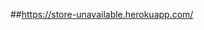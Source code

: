 ##https://store-unavailable.herokuapp.com/
<!-- hot fix
      [x] chi tiết sản phẩm x
      [x] like useEffect x
      [x] state admin x
      [x] adminUI x
      [x] refund stripe
      [x] xác nhận đã thanh toán
      [x] tìm kiếm loại sản phẩm
      [x] In hóa đơn
      [x] adminRole
      [x] Validation form
      [x] thống kê
      [] router history
 -->
<!-- NLN
      - [x] Basket(Momo) + ProfileForm(textwarn)
      - [x] SignedInMenu(ChangePwd, faceAuth, shippingAddress)
      - [x] AdminMember(lockout)
      - [x] [ProductDetail(productAttribute) + BasketTable(displayProAttr)]
      - [x] App(<Notifications />)
      - [x] Login(google-login, faceAuthen)
      - [x] ProductSearch(VoiceSearch)
      - [x] AddressForm(AnotherAddress)
      - [x] SideBar(SaleManagement)
      - [x] ProductCard(LikeHeart)
-->
<!-- NLN
      [x] Momo
      [x] đổi mật khẩu
      [x] lock user
      [x] chọn size, màu sản phẩm
      [x] tồn kho
      [x] khuyễn mãi
      [x] xác nhận đơn hàng
      [x] xác nhận bình luận
      [x] hiển thị thông báo
      [x] đăng nhập gmail
      [x] like sản phẩm
      [x] hủy đơn hàng momo - hoàn tiền momo
      [x] thống kê
            - doanh số theo d/m/y
      [x] chọn địa chỉ
      [] blog
      [] paypal
      [x] vnpay
 -->